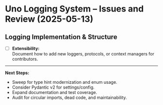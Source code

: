 # Uno Logging System – Issues and Review (2025-05-13)

## Logging Implementation & Structure

- [ ] **Extensibility:**  
  Document how to add new loggers, protocols, or context managers for contributors.

---

**Next Steps:**

- Sweep for type hint modernization and enum usage.
- Consider Pydantic v2 for settings/config.
- Expand documentation and test coverage.
- Audit for circular imports, dead code, and maintainability.
